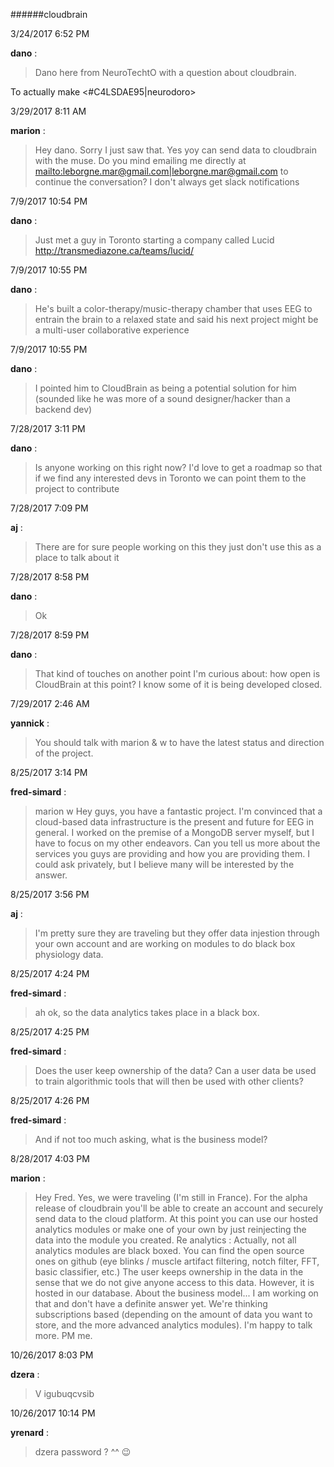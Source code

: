 ######cloudbrain

3/24/2017 6:52 PM

 **dano** :

 >Dano here from NeuroTechtO with a question about cloudbrain.

> 


> 
To actually make <#C4LSDAE95|neurodoro>

3/29/2017 8:11 AM

 **marion** :

 >Hey dano. Sorry I just saw that. Yes yoy can send data to cloudbrain with the muse. Do you mind emailing me directly at <mailto:leborgne.mar@gmail.com|leborgne.mar@gmail.com> to continue the conversation? I don't always get slack notifications 

7/9/2017 10:54 PM

 **dano** :

 >Just met a guy in Toronto starting a company called Lucid <http://transmediazone.ca/teams/lucid/>

7/9/2017 10:55 PM

 **dano** :

 >He's built a color-therapy/music-therapy chamber that uses EEG to entrain the brain to a relaxed state and said his next project might be a multi-user collaborative experience

7/9/2017 10:55 PM

 **dano** :

 >I pointed him to CloudBrain as being a potential solution for him (sounded like he was more of a sound designer/hacker than a backend dev)

7/28/2017 3:11 PM

 **dano** :

 >Is anyone working on this right now? I'd love to get a roadmap so that if we find any interested devs in Toronto we can point them to the project to contribute

7/28/2017 7:09 PM

 **aj** :

 >There are for sure people working on this they just don't use this as a place to talk about it

7/28/2017 8:58 PM

 **dano** :

 >Ok

7/28/2017 8:59 PM

 **dano** :

 >That kind of touches on another point I'm curious about: how open is CloudBrain at this point? I know some of it is being developed closed.

7/29/2017 2:46 AM

 **yannick** :

 >You should talk with marion &amp; w to have the latest status and direction of the project.

8/25/2017 3:14 PM

 **fred-simard** :

 >marion w Hey guys, you have a fantastic project. I'm convinced that a cloud-based data infrastructure is the present and future for EEG in general. I worked on the premise of a MongoDB server myself, but I have to focus on my other endeavors. Can you tell us more about the services you guys are providing and how you are providing them. I could ask privately, but I believe many will be interested by the answer.

8/25/2017 3:56 PM

 **aj** :

 >I'm pretty sure they are traveling but they offer data injestion through your own account and are working on modules to do black box physiology data.

8/25/2017 4:24 PM

 **fred-simard** :

 >ah ok, so the data analytics takes place in a black box.

8/25/2017 4:25 PM

 **fred-simard** :

 >Does the user keep ownership of the data? Can a user data be used to train algorithmic tools that will then be used with other clients?

8/25/2017 4:26 PM

 **fred-simard** :

 >And if not too much asking, what is the business model?

8/28/2017 4:03 PM

 **marion** :

 >Hey Fred. Yes, we were traveling (I'm still in France). For the alpha release of cloudbrain you'll be able to create an account and securely send data to the cloud platform. At this point you can use our hosted analytics modules or make one of your own by just reinjecting the data into the module you created. Re analytics : Actually, not all analytics modules are black boxed.  You can find the open source ones on github (eye blinks / muscle artifact filtering, notch filter, FFT, basic classifier, etc.) The user keeps ownership in the data in the sense that we do not give anyone access to this data. However, it is hosted in our database. About the business model... I am working on that and don't have a definite answer yet. We're thinking subscriptions based (depending on the amount of data you want to store, and the more advanced analytics modules). I'm happy to talk more. PM me. 

10/26/2017 8:03 PM

 **dzera** :

 >V igubuqcvsib

10/26/2017 10:14 PM

 **yrenard** :

 >dzera password ? ^^ :wink:


